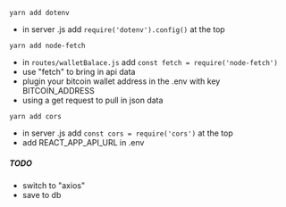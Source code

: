 ```
yarn add dotenv
```
- in server .js add ```require('dotenv').config()``` at the top

```
yarn add node-fetch
```
- in ```routes/walletBalace.js``` add ```const fetch = require('node-fetch')```
- use "fetch" to bring in api data
- plugin your bitcoin wallet address in the .env with key BITCOIN_ADDRESS
- using a get request to pull in json data

```
yarn add cors
```
- in server .js add ```const cors = require('cors')``` at the top
- add REACT_APP_API_URL in .env




##### TODO
- switch to "axios"
- save to db


